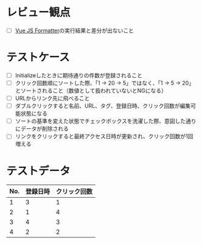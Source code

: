 # レビュー観点

- [ ] [Vue JS Formatter](https://mtp.tools/formatters/vue-formatter)の実行結果と差分が出ないこと

# テストケース

- [ ] Initializeしたときに期待通りの件数が登録されること
- [ ] クリック回数順にソートした際、「1 -> 20 -> 5」ではなく、「1 -> 5 -> 20」とソートされること（数値として扱われていないとNGになる）
- [ ] URLからリンク先に飛べること
- [ ] ダブルクリックすると名前、URL、タグ、登録日時、クリック回数が編集可能状態になる
- [ ] ソートの基準を変えた状態でチェックボックスを洗濯した際、意図した通りにデータが削除される
- [ ] リンクをクリックすると最終アクセス日時が更新され、クリック回数が1回増える

# テストデータ

|No.|登録日時|クリック回数|
|---|---|---|
|1|3|1|
|2|1|4|
|3|4|3|
|4|2|2|